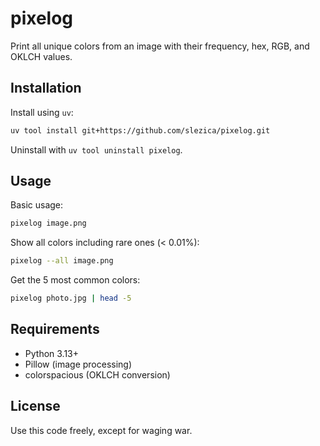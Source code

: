 # pixelog

Print all unique colors from an image with their frequency, hex, RGB, and OKLCH values.

## Installation

Install using `uv`:

```bash
uv tool install git+https://github.com/slezica/pixelog.git
```

Uninstall with `uv tool uninstall pixelog`.

## Usage

Basic usage:

```bash
pixelog image.png
```

Show all colors including rare ones (< 0.01%):

```bash
pixelog --all image.png
```

Get the 5 most common colors:

```bash
pixelog photo.jpg | head -5
```

## Requirements

- Python 3.13+
- Pillow (image processing)
- colorspacious (OKLCH conversion)


## License

Use this code freely, except for waging war.
